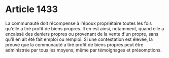 # Article 1433

La communauté doit récompense à l'époux propriétaire toutes les fois qu'elle a tiré profit de biens propres.   Il en est ainsi, notamment, quand elle a encaissé des deniers propres ou provenant de la vente d'un propre, sans qu'il en ait été fait emploi ou remploi.   Si une contestation est élevée, la preuve que la communauté a tiré profit de biens propres peut être administrée par tous les moyens, même par témoignages et présomptions.